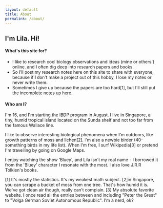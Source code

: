 ```yaml
---
layout: default
title: About
permalink: /about/
---
```


## I'm Lila. Hi!

#### What's this site for?

- I like to research cool biology observations and ideas (mine or others') online, and I often dig deep into research papers and books. 
- So I'll post my research notes here on this site to share with everyone, because if I don't make a project out of this hobby, I lose my notes or never write them. 
- Sometimes I give up because the papers are too hard[1], but I'll still put the incomplete notes up here.

#### Who am I?

I'm 16, and I'm starting the IBDP program in August. I live in Singapore, a tiny, humid tropical island located on the Sunda shelf and not too far from the famous Wallace line. 

I like to observe interesting biological phenomena when I'm outdoors, like growth patterns of moss and lichen[2]. I'm also a newbie birder (40-something birds in my life list). When I'm free, I surf Wikipedia[3] or pretend I'm travelling by going on Google Maps.

I enjoy watching the show 'Bluey', and Lila isn't my real name - I borrowed it from the 'Bluey' character I resonate with the most. I also love J.R.R Tolkien's books.


[1] It's mostly the statistics. It's my weakest math subject.
[2]in Singapore, you can scrape a bucket of moss from one tree. That's how humid it is. We've got clean air though, really can't complain.
[3] My absolute favorite website. I once read all the entries between and including "Peter the Great" to "Volga German Soviet Autonomous Republic". I'm a nerd, ok?


